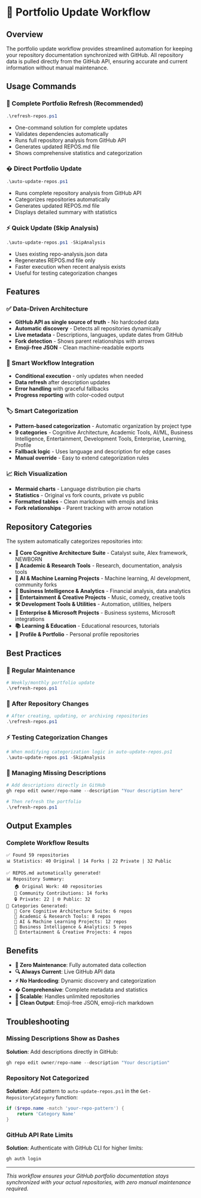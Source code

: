 # 🔄 Portfolio Update Workflow

## Overview

The portfolio update workflow provides streamlined automation for keeping your repository documentation synchronized with GitHub. All repository data is pulled directly from the GitHub API, ensuring accurate and current information without manual maintenance.

## Usage Commands

### 🚀 Complete Portfolio Refresh (Recommended)
```powershell
.\refresh-repos.ps1
```
- One-command solution for complete updates
- Validates dependencies automatically
- Runs full repository analysis from GitHub API
- Generates updated REPOS.md file
- Shows comprehensive statistics and categorization

### � Direct Portfolio Update
```powershell
.\auto-update-repos.ps1
```
- Runs complete repository analysis from GitHub API
- Categorizes repositories automatically
- Generates updated REPOS.md file
- Displays detailed summary with statistics

### ⚡ Quick Update (Skip Analysis)
```powershell
.\auto-update-repos.ps1 -SkipAnalysis
```
- Uses existing repo-analysis.json data
- Regenerates REPOS.md file only
- Faster execution when recent analysis exists
- Useful for testing categorization changes

## Features

### ✅ Data-Driven Architecture
- **GitHub API as single source of truth** - No hardcoded data
- **Automatic discovery** - Detects all repositories dynamically
- **Live metadata** - Descriptions, languages, update dates from GitHub
- **Fork detection** - Shows parent relationships with arrows
- **Emoji-free JSON** - Clean machine-readable exports

### 🎯 Smart Workflow Integration
- **Conditional execution** - only updates when needed
- **Data refresh** after description updates
- **Error handling** with graceful fallbacks
- **Progress reporting** with color-coded output
### 🏷️ Smart Categorization
- **Pattern-based categorization** - Automatic organization by project type
- **9 categories** - Cognitive Architecture, Academic Tools, AI/ML, Business Intelligence, Entertainment, Development Tools, Enterprise, Learning, Profile
- **Fallback logic** - Uses language and description for edge cases
- **Manual override** - Easy to extend categorization rules

### 📈 Rich Visualization
- **Mermaid charts** - Language distribution pie charts
- **Statistics** - Original vs fork counts, private vs public
- **Formatted tables** - Clean markdown with emojis and links
- **Fork relationships** - Parent tracking with arrow notation

## Repository Categories

The system automatically categorizes repositories into:

- **🧠 Core Cognitive Architecture Suite** - Catalyst suite, Alex framework, NEWBORN
- **📝 Academic & Research Tools** - Research, documentation, analysis tools
- **🤖 AI & Machine Learning Projects** - Machine learning, AI development, community forks
- **💼 Business Intelligence & Analytics** - Financial analysis, data analytics
- **🎵 Entertainment & Creative Projects** - Music, comedy, creative tools
- **🛠️ Development Tools & Utilities** - Automation, utilities, helpers
- **🏢 Enterprise & Microsoft Projects** - Business systems, Microsoft integrations
- **📚 Learning & Education** - Educational resources, tutorials
- **🌟 Profile & Portfolio** - Personal profile repositories

## Best Practices

### 🔄 Regular Maintenance
```powershell
# Weekly/monthly portfolio update
.\refresh-repos.ps1
```

### 🚀 After Repository Changes
```powershell
# After creating, updating, or archiving repositories
.\refresh-repos.ps1
```

### ⚡ Testing Categorization Changes
```powershell
# When modifying categorization logic in auto-update-repos.ps1
.\auto-update-repos.ps1 -SkipAnalysis
```

### 📝 Managing Missing Descriptions
```powershell
# Add descriptions directly in GitHub
gh repo edit owner/repo-name --description "Your description here"

# Then refresh the portfolio
.\refresh-repos.ps1
```

## Output Examples

### Complete Workflow Results
```
✅ Found 59 repositories
📊 Statistics: 40 Original | 14 Forks | 22 Private | 32 Public

✅ REPOS.md automatically generated!
📊 Repository Summary:
   🏠 Original Work: 40 repositories
   🍴 Community Contributions: 14 forks
   🔒 Private: 22 | 🌐 Public: 32
📝 Categories Generated:
   🧠 Core Cognitive Architecture Suite: 6 repos
   📝 Academic & Research Tools: 8 repos
   🤖 AI & Machine Learning Projects: 12 repos
   💼 Business Intelligence & Analytics: 5 repos
   🎵 Entertainment & Creative Projects: 4 repos
```

## Benefits

- **🎯 Zero Maintenance**: Fully automated data collection
- **🔍 Always Current**: Live GitHub API data
- **⚡ No Hardcoding**: Dynamic discovery and categorization
- **� Comprehensive**: Complete metadata and statistics
- **🚀 Scalable**: Handles unlimited repositories
- **📝 Clean Output**: Emoji-free JSON, emoji-rich markdown

## Troubleshooting

### Missing Descriptions Show as Dashes
**Solution**: Add descriptions directly in GitHub:
```powershell
gh repo edit owner/repo-name --description "Your description"
```

### Repository Not Categorized
**Solution**: Add pattern to `auto-update-repos.ps1` in the `Get-RepositoryCategory` function:
```powershell
if ($repo.name -match 'your-repo-pattern') {
    return 'Category Name'
}
```

### GitHub API Rate Limits
**Solution**: Authenticate with GitHub CLI for higher limits:
```powershell
gh auth login
```

---

*This workflow ensures your GitHub portfolio documentation stays synchronized with your actual repositories, with zero manual maintenance required.*
